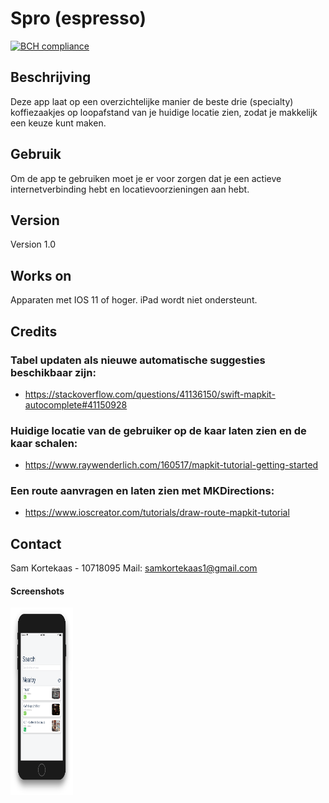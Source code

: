 # Spro (espresso)

[![BCH compliance](https://bettercodehub.com/edge/badge/skrtks/spro?branch=master)](https://bettercodehub.com/)

## Beschrijving

Deze app laat op een overzichtelijke manier de beste drie (specialty) koffiezaakjes op loopafstand van je huidige locatie zien, zodat je makkelijk een keuze kunt maken. 

## Gebruik
Om de app te gebruiken moet je er voor zorgen dat je een actieve internetverbinding hebt en locatievoorzieningen aan hebt. 

## Version 
Version 1.0

## Works on
Apparaten met IOS 11 of hoger. iPad wordt niet ondersteunt. 

## Credits
### Tabel updaten als nieuwe automatische suggesties beschikbaar zijn: 
- https://stackoverflow.com/questions/41136150/swift-mapkit-autocomplete#41150928
### Huidige locatie van de gebruiker op de kaar laten zien en de kaar schalen:
- https://www.raywenderlich.com/160517/mapkit-tutorial-getting-started
### Een route aanvragen en laten zien met MKDirections:
- https://www.ioscreator.com/tutorials/draw-route-mapkit-tutorial

## Contact

Sam Kortekaas - 10718095
Mail: samkortekaas1@gmail.com

#### Screenshots

<img src="doc/HomeScreen.png" alt="Home Screen" height="300" width="100">
